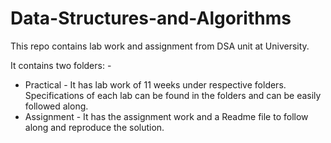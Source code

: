 # Data-Structures-and-Algorithms
This repo contains lab work and assignment from DSA unit at University.

It contains two folders: -

* Practical - It has lab work of 11 weeks under respective folders. Specifications of each lab can be found in the folders and can be easily followed along.
* Assignment - It has the assignment work and a Readme file to follow along and reproduce the solution.
